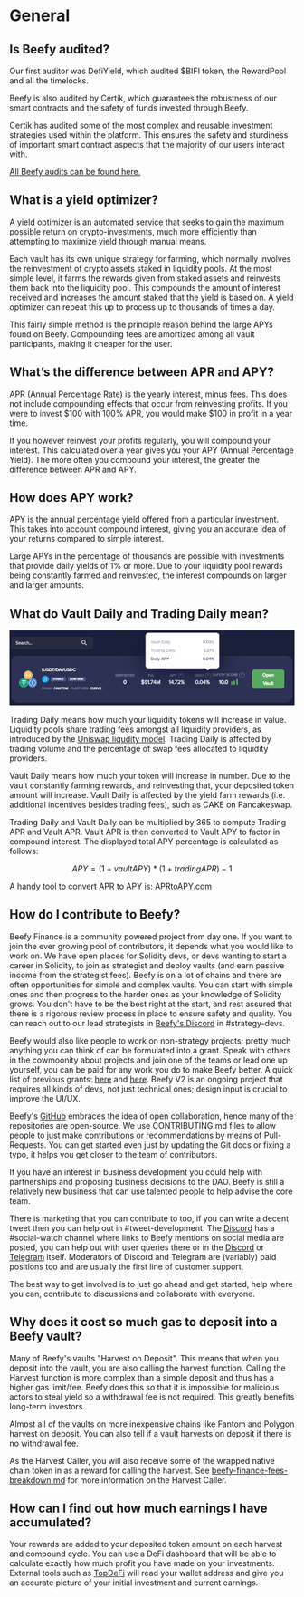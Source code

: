 # General

## Is Beefy audited?

Our first auditor was DefiYield, which audited $BIFI token, the RewardPool and all the timelocks.

Beefy is also audited by Certik, which guarantees the robustness of our smart contracts and the safety of funds invested through Beefy.

Certik has audited some of the most complex and reusable investment strategies used within the platform. This ensures the safety and sturdiness of important smart contract aspects that the majority of our users interact with.

[All Beefy audits can be found here.](https://github.com/beefyfinance/beefy-audits)

## What is a yield optimizer?

A yield optimizer is an automated service that seeks to gain the maximum possible return on crypto-investments, much more efficiently than attempting to maximize yield through manual means.

Each vault has its own unique strategy for farming, which normally involves the reinvestment of crypto assets staked in liquidity pools. At the most simple level, it farms the rewards given from staked assets and reinvests them back into the liquidity pool. This compounds the amount of interest received and increases the amount staked that the yield is based on. A yield optimizer can repeat this up to process up to thousands of times a day.

This fairly simple method is the principle reason behind the large APYs found on Beefy. Compounding fees are amortized among all vault participants, making it cheaper for the user.

## What’s the difference between APR and APY?

APR (Annual Percentage Rate) is the yearly interest, minus fees. This does not include compounding effects that occur from reinvesting profits. If you were to invest $100 with 100% APR, you would make $100 in profit in a year time.

If you however reinvest your profits regularly, you will compound your interest. This calculated over a year gives you your APY (Annual Percentage Yield). The more often you compound your interest, the greater the difference between APR and APY.

## How does APY work?

APY is the annual percentage yield offered from a particular investment. This takes into account compound interest, giving you an accurate idea of your returns compared to simple interest.

Large APYs in the percentage of thousands are possible with investments that provide daily yields of 1% or more. Due to your liquidity pool rewards being constantly farmed and reinvested, the interest compounds on larger and larger amounts.

## What do Vault Daily and Trading Daily mean?

![](../.gitbook/assets/vault-trading-daily.png)

Trading Daily means how much your liquidity tokens will increase in value. Liquidity pools share trading fees amongst all liquidity providers, as introduced by the [Uniswap liqudity model](https://docs.uniswap.org/protocol/V2/concepts/advanced-topics/fees). Trading Daily is affected by trading volume and the percentage of swap fees allocated to liquidity providers.

Vault Daily means how much your token will increase in number. Due to the vault constantly farming rewards, and reinvesting that, your deposited token amount will increase. Vault Daily is affected by the yield farm rewards (i.e. additional incentives besides trading fees), such as CAKE on Pancakeswap.

Trading Daily and Vault Daily can be multiplied by 365 to compute Trading APR and Vault APR. Vault APR is then converted to Vault APY to factor in compound interest. The displayed total APY percentage is calculated as follows:

$$
APY = (1 + vaultAPY) * (1 + tradingAPR) - 1
$$

A handy tool to convert APR to APY is: [APRtoAPY.com](https://www.aprtoapy.com)

## How do I contribute to Beefy?

Beefy Finance is a community powered project from day one. If you want to join the ever growing pool of contributors, it depends what you would like to work on. We have open places for Solidity devs, or devs wanting to start a career in Solidity, to join as strategist and deploy vaults (and earn passive income from the strategist fees). Beefy is on a lot of chains and there are often opportunities for simple and complex vaults. You can start with simple ones and then progress to the harder ones as your knowledge of Solidity grows. You don't have to be the best right at the start, and rest assured that there is a rigorous review process in place to ensure safety and quality. You can reach out to our lead strategists in [Beefy's Discord](https://discord.gg/yq8wfHd) in #strategy-devs.

Beefy would also like people to work on non-strategy projects; pretty much anything you can think of can be formulated into a grant. Speak with others in the cowmoonity about projects and join one of the teams or lead one up yourself, you can be paid for any work you do to make Beefy better. A quick list of previous grants: [here](https://forum.beefy.finance/c/grant-ideas/11) and [here](https://forum.beefy.finance/c/grant-requests-b1/10). Beefy V2 is an ongoing project that requires all kinds of devs, not just technical ones; design input is crucial to improve the UI/UX.

Beefy's [GitHub](https://github.com/beefyfinance) embraces the idea of open collaboration, hence many of the repositories are open-source. We use CONTRIBUTING.md files to allow people to just make contributions or recommendations by means of Pull-Requests. You can get started even just by updating the Git docs or fixing a typo, it helps you get closer to the team of contributors.

If you have an interest in business development you could help with partnerships and proposing business decisions to the DAO. Beefy is still a relatively new business that can use talented people to help advise the core team.

There is marketing that you can contribute to too, if you can write a decent tweet then you can help out in #tweet-development. The [Discord](https://discord.gg/yq8wfHd) has a #social-watch channel where links to Beefy mentions on social media are posted, you can help out with user queries there or in the [Discord](https://discord.gg/yq8wfHd) or [Telegram](https://t.me/beefyfinance) itself. Moderators of Discord and Telegram are (variably) paid positions too and are usually the first line of customer support.

The best way to get involved is to just go ahead and get started, help where you can, contribute to discussions and collaborate with everyone.

## Why does it cost so much gas to deposit into a Beefy vault?

Many of Beefy's vaults "Harvest on Deposit". This means that when you deposit into the vault, you are also calling the harvest function.  Calling the Harvest function is more complex than a simple deposit and thus has a higher gas limit/fee.  Beefy does this so that it is impossible for malicious actors to steal yield so a withdrawal fee is not required. This greatly benefits long-term investors.

Almost all of the vaults on more inexpensive chains like Fantom and Polygon harvest on deposit. You can also tell if a vault harvests on deposit if there is no withdrawal fee.

As the Harvest Caller, you will also receive some of the wrapped native chain token in as a reward for calling the harvest. See [beefy-finance-fees-breakdown.md](../ecosystem/beefy-bulletins/beefy-finance-fees-breakdown.md "mention") for more information on the Harvest Caller.

## How can I find out how much earnings I have accumulated?

Your rewards are added to your deposited token amount on each harvest and compound cycle. You can use a DeFi dashboard that will be able to calculate exactly how much profit you have made on your investments. External tools such as [TopDeFi](https://thetopdefi.com) will read your wallet address and give you an accurate picture of your initial investment and current earnings.
